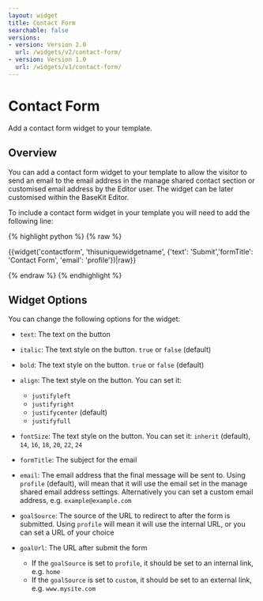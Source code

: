 ```yaml
---
layout: widget
title: Contact Form
searchable: false
versions:
- version: Version 2.0
  url: /widgets/v2/contact-form/
- version: Version 1.0
  url: /widgets/v1/contact-form/
---
```


# Contact Form

Add a contact form widget to your template.

## Overview

You can add a contact form widget to your template to allow the visitor to send an email to the email address in the manage shared contact section or customised email address by the Editor user. The widget can be later customised within the BaseKit Editor.

To include a contact form widget in your template you will need to add the following line:

{% highlight python %}
{% raw %}

{{widget('contactform', 'thisuniquewidgetname', {'text': 'Submit','formTitle': 'Contact Form', 'email': 'profile'})|raw}}

{% endraw %}
{% endhighlight %}

## Widget Options

You can change the following options for the widget:

* `text`: The text on the button

* `italic`: The text style on the button. `true` or `false` (default)

* `bold`: The text style on the button. `true` or `false` (default)

* `align`: The text style on the button. You can set it: 

  * `justifyleft`
  * `justifyright`
  * `justifycenter` (default)
  * `justifyfull`

* `fontSize`: The text style on the button. You can set it: 
  `inherit` (default), `14`, `16`, `18`, `20`, `22`, `24`

* `formTitle`: The subject for the email

* `email`: The email address that the final message will be sent to. Using `profile` (default), will mean that it will use the email set in the manage shared email address settings. Alternatively you can set a custom email address, e.g. `example@example.com`

* `goalSource`: The source of the URL to redirect to after the form is submitted.
  Using `profile` will mean it will use the internal URL, or you can set a URL of your choice

* `goalUrl`: The URL after submit the form

  * If the `goalSource` is set to `profile`, it should be set to an internal link, e.g. `home`
  * If the `goalSource` is set to `custom`, it should be set to an external link, e.g. `www.mysite.com`

